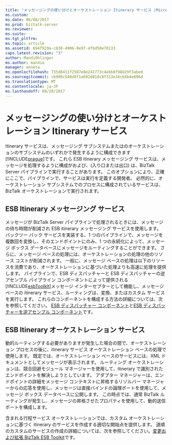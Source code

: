 ```yaml
---
title: "メッセージングの使い分けとオーケストレーション Itinerary サービス |Microsoft ドキュメント"
ms.custom: 
ms.date: 06/08/2017
ms.prod: biztalk-server
ms.reviewer: 
ms.suite: 
ms.tgt_pltfrm: 
ms.topic: article
ms.assetid: 694f929a-c830-4906-8e97-4fbd50e70133
caps.latest.revision: "3"
author: MandiOhlinger
ms.author: mandia
manager: anneta
ms.openlocfilehash: 735d8411f2587e8e241773c4ebb8f98d29f3abed
ms.sourcegitcommit: cb908c540d8f1a692d01dc8f313e16cb4b4e696d
ms.translationtype: MT
ms.contentlocale: ja-JP
ms.lasthandoff: 09/20/2017
---
```

# <a name="choosing-between-messaging-and-orchestration-itinerary-services"></a>メッセージングの使い分けとオーケストレーション Itinerary サービス
Itinerary サービスは、メッセージング サブシステムまたはのオーケストレーションのサブシステムのいずれかで発生するように構成できます[!INCLUDE[prague](../includes/prague-md.md)]です。 これら ESB itinerary メッセージング サービスは、メッセージを処理するように構成がおよび、(入り口または出口) は、BizTalk Server パイプラインで実行することがあります。 このオプションにより、正確にここで、パイプラインで、サービスは実行を定義する開発者。 必然的に、オーケストレーション サブシステムでのプロセスに構成されているサービスは、BizTalk オーケストレーションで実行されます。  
  
## <a name="esb-itinerary-messaging-services"></a>ESB Itinerary メッセージング サービス  
 メッセージが BizTalk Server パイプラインで処理されるときには、メッセージの待ち時間が削減され ESB itinerary メッセージング サービスを使用します。 バックツー バック サービスを実装する、1 つのパイプラインで、メッセージを複数回を変換し、そのエンドポイントにのみ、1 つの永続化によって、メッセージ ボックス データベースにメッセージをルーティングすることができます。 さらに、メッセージ ベースの処理には、オーケストレーションの処理の他のリソース コストが削減されます。 一般に、メッセージ ベースの処理は以下のリソースを消費であり、オーケストレーションに基づいた処理よりも高速に処理を提供します。 パイプラインで、ESB ディスパッチャーと ESB ディスパッチャーの逆アセンブル パイプライン コンポーネントによって提供される[!INCLUDE[esbToolkit](../includes/esbtoolkit-md.md)]メッセージ インターセプターとして機能し、メッセージ ベースの itinerary サービス、ルーティングは、変換、またはカスタム サービスを実行します。 これらのコンポーネントを構成する方法の詳細については、次を参照してください。 [ESB ディスパッチャー コンポーネント](../esb-toolkit/the-esb-dispatcher-component.md)と[ESB ディスパッチャーを逆アセンブル コンポーネント](../esb-toolkit/the-esb-dispatcher-disassemble-component.md)です。  
  
## <a name="esb-itinerary-orchestration-services"></a>ESB Itinerary オーケストレーション サービス  
 動的ルーティングする必要がありますが発生した場合の間で、オーケストレーション プロセスの後に、itinerary サービス オーケストレーション ベースの処理で使用します。 既定では、オーケストレーション ベースのサービスには、XML ドキュメントとしてメッセージが表示されます。 ルーティング オーケストレーションは、競合回避モジュール マネージャーを使用して、itinerary で識別されたエンドポイントを解決しようとしています。 アダプター マネージャーは、エンドポイントの詳細をメッセージ コンテキストに昇格するリゾルバー マネージャーからの応答を使用し、メッセージは直接バインドの論理ポートを使用して、メッセージ ボックス データベースに公開します。 この時点では、通常 BizTalk ルーティングが発生し、メッセージの昇格させたプロパティを使用して、動的送信ポートを構成します。  
  
 含まれる行程サービス オーケストレーションでは、カスタム オーケストレーションに基づく itinerary のサービスを作成する適切な開始点を提供します。 道順のカスタムのサービスの作成の詳細については、次を参照してください。[変更および拡張 BizTalk ESB Toolkit](../esb-toolkit/modifying-and-extending-the-biztalk-esb-toolkit.md)です。